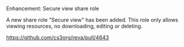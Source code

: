 Enhancement: Secure view share role

A new share role "Secure view" has been added. This role only allows viewing resources, no downloading, editing or deleting.

https://github.com/cs3org/reva/pull/4643
